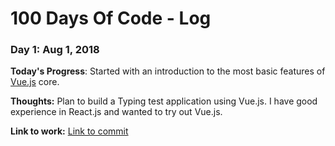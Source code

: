 # 100 Days Of Code - Log

### Day 1: Aug 1, 2018

**Today's Progress**: Started with an introduction to the most basic features of [Vue.js](https://vuejs.org/v2/guide/) core.

**Thoughts:** Plan to build a Typing test application using Vue.js. I have good experience in React.js and wanted to try out Vue.js.

**Link to work:** [Link to commit](https://github.com/pixarbasim/100-days-of-code/commit/05ad9a0487aa7dbbeefedaf3f0c55ceded684c37)
